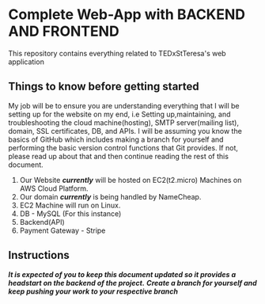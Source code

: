 # Complete Web-App with BACKEND AND FRONTEND
This repository contains everything related to TEDxStTeresa's web application

## Things to know before getting started
My job will be to ensure you are understanding everything that I will be setting up for the website on my end, i.e Setting up,maintaining, and troubleshooting the cloud machine(hosting), SMTP server(mailing list), domain, SSL certificates, DB, and APIs.
I will be assuming you know the basics of GitHub which includes making a branch for yourself and performing the basic version control functions that Git provides. If not, please read up about that and then continue reading the rest of this document.
  1. Our Website _**currently**_ will be hosted on EC2(t2.micro) Machines on AWS Cloud Platform.
  2. Our domain _**currently**_ is being handled by NameCheap.
  3. EC2 Machine will run on Linux. 
  4. DB - MySQL (For this instance)
  5. Backend(API) 
  6. Payment Gateway - Stripe

## Instructions 
_**It is expected of you to keep this document updated so it provides a headstart on the backend of the project.**_
_**Create a branch for yourself and keep pushing your work to your respective branch**_
